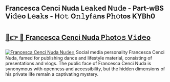## Francesca Cenci Nuda L𝚎a𝚔ed N𝚞𝚍e - Part-wBS Vi𝚍𝚎o L𝚎a𝚔s - H𝚘𝚝 O𝚗𝚕yf𝚊ns P𝚑𝚘tos KYBh0

# <h2><a href="http://kfaa0o.oniu.top/?m=Francesca+Cenci+Nuda">🔗👉 🔴 Francesca Cenci Nuda P𝚑ot𝚘𝚜 V𝚒d𝚎o</a></h2>

[![Francesca Cenci Nuda Nu𝚍e𝚜](https://i.imgur.com/0qMVB7G.gif)](http://kfaa0o.oniu.top/?m=Francesca+Cenci+Nuda)
Social media personality Francesca Cenci Nuda, famed for publishing dance and lifestyle material, consisting of presentations and vlogs. The public face of Francesca Cenci Nuda is synonymous with openness and accessibility, but the hidden dimensions of his private life remain a captivating mystery.  

